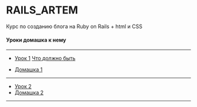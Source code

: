 # RAILS_ARTEM


Курс по созданию блога на Ruby on Rails  + html и CSS


#### Уроки домашка к нему
---
+  [Урок 1](https://kirillz.github.io/RAILS_ARTEM/Lesson1/Course(Lesson1).pdf) [Что должно быть](https://kirillz.github.io/RAILS_ARTEM/Lesson1/img/example.jpg)

+  [Домашка 1](https://kirillz.github.io/RAILS_ARTEM/Lesson1/index.html)
---
+  [Урок 2](https://kirillz.github.io/RAILS_ARTEM/Lesson2/Course(Lesson2).pdf)
+  [Домашка 2](https://kirillz.github.io/RAILS_ARTEM/Lesson2/index.html)
---
